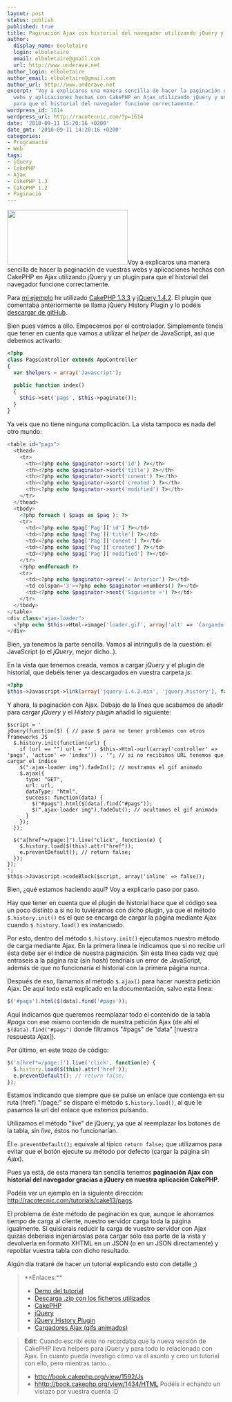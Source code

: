 ```yaml
---
layout: post
status: publish
published: true
title: Paginación Ajax con historial del navegador utilizando jQuery y CakePHP 1.3.x
author:
  display_name: Booletaire
  login: elboletaire
  email: elboletaire@gmail.com
  url: http://www.underave.net
author_login: elboletaire
author_email: elboletaire@gmail.com
author_url: http://www.underave.net
excerpt: "Voy a explicaros una manera sencilla de hacer la paginación de vuestras
  webs y aplicaciones hechas con CakePHP en Ajax utilizando jQuery y un plugin
  para que el historial del navegador funcione correctamente."
wordpress_id: 1614
wordpress_url: http://racotecnic.com/?p=1614
date: '2010-09-11 15:20:16 +0200'
date_gmt: '2010-09-11 14:20:16 +0200'
categories:
- Programació
- Web
tags:
- jQuery
- CakePHP
- Ajax
- CakePHP 1.3
- CakePHP 1.2
- Paginació
---
```


<a href="http://racotecnic.com/tutorials/cake13/pags"><img class="size-full wp-image-1621 alignright" title="pagination" src="{{ site.url }}/uploads/2010/09/pagination.png" alt="" width="279" height="126" /></a>Voy a explicaros una manera sencilla de hacer la paginación de vuestras webs y aplicaciones hechas con CakePHP en Ajax utilizando jQuery y un plugin para que el historial del navegador funcione correctamente.

Para <a href="http://racotecnic.com/tutorials/cake13/pags">mi ejemplo</a> he utilizado <a rel="nofollow external" href="http://github.com/cakephp/cakephp/downloads">CakePHP 1.3.3</a> y <a rel="nofollow external" href="http://jquery.com/">jQuery 1.4.2</a>. El plugin que comentaba anteriormente se llama jQuery History Plugin y lo podéis <a rel="external nofollow" href="http://github.com/tkyk/jquery-history-plugin">descargar de gitHub</a>.

Bien pues vamos a ello. Empecemos por el controlador. Simplemente tenéis que tener en cuenta que vamos a utilizar el <em>helper </em>de JavaScript, así que debemos activarlo:

<a id="more"></a><a id="more-1614"></a>

~~~php
<?php
class PagsController extends AppController
{
  var $helpers = array('Javascript');

  public function index()
  {
    $this->set('pags', $this->paginate());
  }
}
~~~

Ya veis que no tiene ninguna complicación. La vista tampoco es nada del otro mundo:

~~~php
<table id="pags">
  <thead>
    <tr>
      <th><?php echo $paginator->sort('id') ?></th>
      <th><?php echo $paginator->sort('title') ?></th>
      <th><?php echo $paginator->sort('conent') ?></th>
      <th><?php echo $paginator->sort('created') ?></th>
      <th><?php echo $paginator->sort('modified') ?></th>
    </tr>
  </thead>
  <tbody>
    <?php foreach ( $pags as $pag ): ?>
    <tr>
      <td><?php echo $pag['Pag']['id'] ?></td>
      <td><?php echo $pag['Pag']['title'] ?></td>
      <td><?php echo $pag['Pag']['conent'] ?></td>
      <td><?php echo $pag['Pag']['created'] ?></td>
      <td><?php echo $pag['Pag']['modified'] ?></td>
    </tr>
    <?php endforeach ?>
    <tr>
      <td><?php echo $paginator->prev('« Anterior') ?></td>
      <td colspan='3'><?php echo $paginator->numbers() ?></td>
      <td><?php echo $paginator->next('Siguiente »') ?></td>
    </tr>
  </tbody>
</table>
<div class="ajax-loader">
  <?php echo $this->Html->image('loader.gif', array('alt' => 'Cargando...', 'style' => 'display: none')) ?>
</div>
~~~

Bien, ya tenemos la parte sencilla. Vamos al intríngulis de la cuestión: el JavaScript (o el <em>jQuery</em>, mejor dicho..).

En la vista que tenemos creada, vamos a cargar <em>jQuery </em>y el plugin de historial, que debéis tener ya descargados en vuestra carpeta <em>js</em>:

~~~php
<?php
$this->Javascript->link(array('jquery-1.4.2.min', 'jquery.history'), false);
~~~

Y ahora, la paginación con Ajax. Debajo de la línea que acabamos de añadir para cargar <em>jQuery </em>y el <em>History plugin</em> añadid lo siguiente:

~~~php?start_inline=1
$script = '
jQuery(function($) { // paso $ para no tener problemas con otros frameworks JS
  $.history.init(function(url) {
    if (url == "") url = "' . $this->Html->url(array('controller' => 'pags', 'action' => 'index')) . '"; // si no recibimos URL tenemos que cargar el índice
    $(".ajax-loader img").fadeIn(); // mostramos el gif animado
    $.ajax({
      type: "GET",
      url: url,
      dataType: "html",
      success: function(data) {
        $("#pags").html($(data).find("#pags"));
        $(".ajax-loader img").fadeOut(); // ocultamos el gif animado
      }
    });
  });

  $("a[href*=/page:]").live("click", function(e) {
    $.history.load($(this).attr("href"));
    e.preventDefault(); // return false;
  });
});
';
$this->Javascript->codeBlock($script, array('inline' => false));
~~~

Bien, ¿qué estamos haciendo aquí? Voy a explicarlo paso por paso.

Hay que tener en cuenta que el plugin de historial hace que el código sea un poco distinto a si no lo tuviéramos con dicho plugin, ya que el método `$.history.init()` es el que se encarga de cargar la página mediante Ajax cuando `$.history.load()` es instanciado.

Por esto, dentro del método `$.history.init()` ejecutamos nuestro método de carga mediante Ajax. En la primera línea le indicamos que si no recibe url ésta debe ser el índice de nuestra paginación. Sin esta línea cada vez que entraseis a la página raíz (sin <em>hash</em>) tendríais un error de JavaScript, además de que no funcionaría el historial con la primera página nunca.

Después de eso, llamamos al método `$.ajax()` para hacer nuestra petición Ajax. De aquí todo está explicado en la documentación, salvo esta línea:

~~~javascript
$('#pags').html($(data).find('#pags'));
~~~

Aquí indicamos que queremos reemplazar todo el contenido de la tabla <em>#pags</em> con ese mismo contenido de nuestra petición Ajax (de ahí el `$(data).find("#pags")` donde filtramos "#pags" de "data" [nuestra respuesta Ajax]).

Por último, en este trozo de código:

~~~javascript
$('a[href*=/page:]').live('click', function(e) {
  $.history.load($(this).attr('href'));
  e.preventDefault(); // return false;
});
~~~

Estamos indicando que siempre que se pulse un enlace que contenga en su ruta (href) "/page:" se dispare el método `$.history.load()`, al que le pasamos la url del enlace que estemos pulsando.

Utilizamos el método "live" de jQuery, ya que al reemplazar los botones de la tabla, sin <em>live</em>, éstos no funcionarían.

El `e.preventDefault();` equivale al típico `return false;` que utilizamos para evitar que el botón ejecute su método por defecto (cargar la página sin Ajax).

Pues ya está, de esta manera tan sencilla tenemos **paginación Ajax con historial del navegador gracias a jQuery en nuestra aplicación CakePHP**.

Podéis ver un ejemplo en la siguiente dirección: <a href="http://racotecnic.com/tutorials/cake13/pags">http://racotecnic.com/tutorials/cake13/pags</a>.

El problema de éste método de paginación es que, aunque le ahorramos tiempo de carga al cliente, nuestro servidor carga toda la página igualmente. Si quisierais reducir la carga de vuestro servidor con Ajax quizás deberíais ingeniároslas para cargar sólo esa parte de la vista y devolverla en formato XHTML en un JSON (o en un JSON directamente) y repoblar vuestra tabla con dicho resultado.

Algún día trataré de hacer un tutorial explicando esto con detalle ;)

<blockquote>
  **Enlaces:**
  <ul>
    <li><a href="http://racotecnic.com/tutorials/cake13/pags">Demo del tutorial</a></li>
    <li><a href="http://racotecnic.com/tutorials/2010/09/cake_jquery_pagination.zip">Descarga .zip con los ficheros utilizados</a></li>
    <li><a rel="nofollow external" href="http://cakephp.org/">CakePHP</a></li>
    <li><a rel="nofollow external" href="http://jquery.com/">jQuery</a></li>
    <li><a rel="nofollow external" href="http://github.com/tkyk/jquery-history-plugin">jQuery History Plugin</a></li>
    <li><a href="http://www.preloaders.net">Cargadores Ajax (gifs animados)</a></li>
  </ul>
</blockquote>

> **Edit:** Cuando escribí esto no recordaba que la nueva versión de CakePHP lleva helpers para jQuery y para todo lo relacionado con Ajax. En cuanto pueda investigo cómo va el asunto y creo un tutorial con ello, pero mientras tanto...
>
> - <a href="http://book.cakephp.org/view/1592/Js" target="_blank" rel="nofollow">http://book.cakephp.org/view/1592/Js</a>
> - <a href="http://book.cakephp.org/view/1434/HTML" target="_blank" rel="nofollow">hhttp://book.cakephp.org/view/1434/HTML</a>
> Podéis ir echando un vistazo por vuestra cuenta :D
